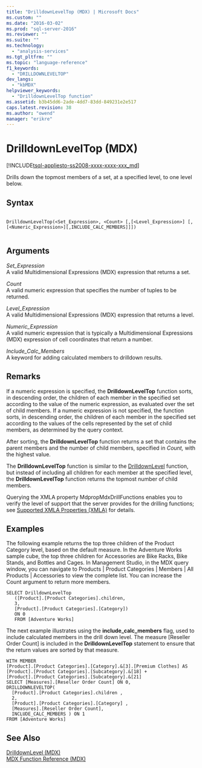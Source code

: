 ```yaml
---
title: "DrilldownLevelTop (MDX) | Microsoft Docs"
ms.custom: ""
ms.date: "2016-03-02"
ms.prod: "sql-server-2016"
ms.reviewer: ""
ms.suite: ""
ms.technology: 
  - "analysis-services"
ms.tgt_pltfrm: ""
ms.topic: "language-reference"
f1_keywords: 
  - "DRILLDOWNLEVELTOP"
dev_langs: 
  - "kbMDX"
helpviewer_keywords: 
  - "DrilldownLevelTop function"
ms.assetid: b3b45dd6-2ade-4dd7-83dd-849231e2e517
caps.latest.revision: 38
ms.author: "owend"
manager: "erikre"
---
```

# DrilldownLevelTop (MDX)
[!INCLUDE[tsql-appliesto-ss2008-xxxx-xxxx-xxx_md](../database-engine/configure/windows/includes/tsql-appliesto-ss2008-xxxx-xxxx-xxx-md.md)]

  Drills down the topmost members of a set, at a specified level, to one level below.  
  
## Syntax  
  
```  
  
DrilldownLevelTop(<Set_Expression>, <Count> [,[<Level_Expression>] [,[<Numeric_Expression>][,INCLUDE_CALC_MEMBERS]]])  
  
```  
  
## Arguments  
 *Set_Expression*  
 A valid Multidimensional Expressions (MDX) expression that returns a set.  
  
 *Count*  
 A valid numeric expression that specifies the number of tuples to be returned.  
  
 *Level_Expression*  
 A valid Multidimensional Expressions (MDX) expression that returns a level.  
  
 *Numeric_Expression*  
 A valid numeric expression that is typically a Multidimensional Expressions (MDX) expression of cell coordinates that return a number.  
  
 *Include_Calc_Members*  
 A keyword for adding calculated members to drilldown results.  
  
## Remarks  
 If a numeric expression is specified, the **DrilldownLevelTop** function sorts, in descending order, the children of each member in the specified set according to the value of the numeric expression, as evaluated over the set of child members. If a numeric expression is not specified, the function sorts, in descending order, the children of each member in the specified set according to the values of the cells represented by the set of child members, as determined by the query context.  
  
 After sorting, the **DrilldownLevelTop** function returns a set that contains the parent members and the number of child members, specified in *Count,* with the highest value.  
  
 The **DrilldownLevelTop** function is similar to the [DrilldownLevel](../mdx/drilldownlevel-mdx.md) function, but instead of including all children for each member at the specified level, the **DrilldownLevelTop** function returns the topmost number of child members.  
  
 Querying the XMLA property MdpropMdxDrillFunctions enables you to verify the level of support that the server provides for the drilling functions; see [Supported XMLA Properties &#40;XMLA&#41;](../analysis-services/xmla/xml-elements-properties/propertylist-element-supported-xmla-properties.md) for details.  
  
## Examples  
 The following example returns the top three children of the Product Category level, based on the default measure. In the Adventure Works sample cube, the top three children for Accessories are Bike Racks, Bike Stands, and Bottles and Cages. In Management Studio, in the MDX query window, you can navigate to Products | Product Categories | Members | All Products | Accessories to view the complete list. You can increase the Count argument to return more members.  
  
```  
SELECT DrilldownLevelTop   
   ([Product].[Product Categories].children,  
   3,  
   [Product].[Product Categories].[Category])  
   ON 0  
   FROM [Adventure Works]  
```  
  
 The next example illustrates using the **include_calc_members** flag, used to include calculated members in the drill down level. The measure [Reseller Order Count] is included in the **DrilldownLevelTop** statement to ensure that the return values are sorted by that measure.  
  
```  
WITH MEMBER   
[Product].[Product Categories].[Category].&[3].[Premium Clothes] AS  
[Product].[Product Categories].[Subcategory].&[18] +  
[Product].[Product Categories].[Subcategory].&[21]  
SELECT [Measures].[Reseller Order Count] ON 0,  
DRILLDOWNLEVELTOP(  
  [Product].[Product Categories].children ,  
  2,  
  [Product].[Product Categories].[Category] ,  
  [Measures].[Reseller Order Count],  
  INCLUDE_CALC_MEMBERS ) ON 1  
FROM [Adventure Works]  
```  
  
## See Also  
 [DrilldownLevel &#40;MDX&#41;](../mdx/drilldownlevel-mdx.md)   
 [MDX Function Reference &#40;MDX&#41;](../mdx/mdx-function-reference-mdx.md)  
  
  
